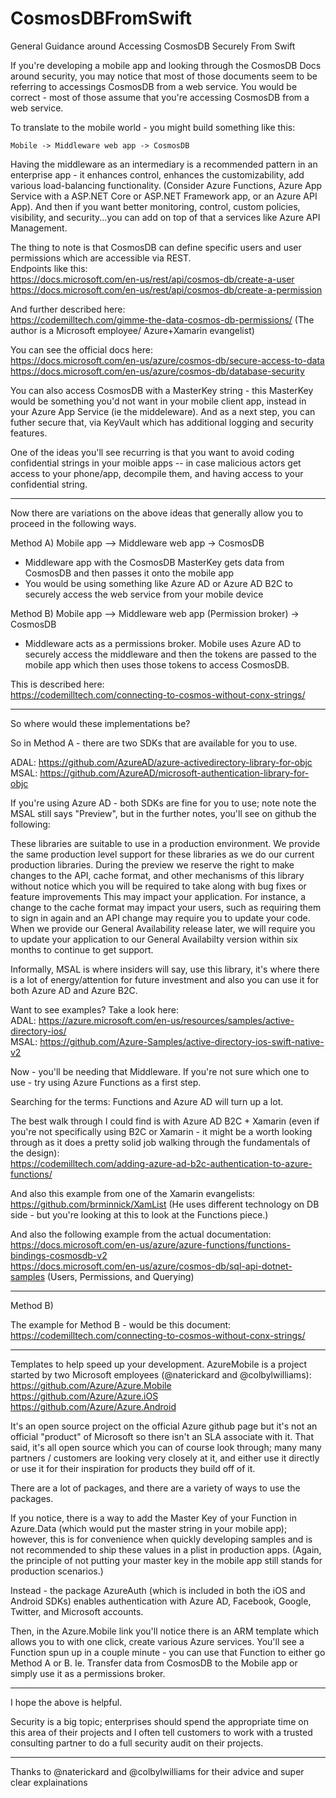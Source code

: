 # CosmosDBFromSwift
General Guidance around Accessing CosmosDB Securely From Swift

If you're developing a mobile app and looking through the CosmosDB Docs around security, you may notice that most of those documents seem to be referring to accessings CosmosDB from a web service.  You would be correct - most of those assume that you're accessing CosmosDB from a web service.

To translate to the mobile world - you might build something like this:
```
Mobile -> Middleware web app -> CosmosDB
```

Having the middleware as an intermediary is a recommended pattern in an enterprise app - it enhances control, enhances the customizability, add various load-balancing functionality. (Consider Azure Functions, Azure App Service with a ASP.NET Core or ASP.NET Framework app, or an Azure API App).  And then if you want better monitoring, control, custom policies, visibility, and security...you can add on top of that a services like Azure API Management.

The thing to note is that CosmosDB can define specific users and user permissions which are accessible via REST.  
Endpoints like this: <br />
https://docs.microsoft.com/en-us/rest/api/cosmos-db/create-a-user<br />
https://docs.microsoft.com/en-us/rest/api/cosmos-db/create-a-permission<br />

And further described here:<br />
https://codemilltech.com/gimme-the-data-cosmos-db-permissions/  (The author is a Microsoft employee/ Azure+Xamarin evangelist)

You can see the official docs here:<br />
https://docs.microsoft.com/en-us/azure/cosmos-db/secure-access-to-data<br />
https://docs.microsoft.com/en-us/azure/cosmos-db/database-security<br />

You can also access CosmosDB with a MasterKey string - this MasterKey would be something you'd not want in your mobile client app, instead in your Azure App Service (ie the middeleware).  And as a next step, you can futher secure that, via KeyVault which has additional logging and security features.

One of the ideas you'll see recurring is that you want to avoid coding confidential strings in your moible apps -- in case malicious actors get access to your phone/app, decompile them, and having access to your confidential string.

---------

Now there are variations on the above ideas that generally allow you to proceed in the following ways.

Method A)
Mobile app --> Middleware web app -> CosmosDB

- Middleware app with the CosmosDB MasterKey gets data from CosmosDB and then passes it onto the mobile app
- You would be using something like Azure AD or Azure AD B2C to securely access the web service from your mobile device

Method B) 
Mobile app --> Middleware web app (Permission broker) -> CosmosDB

- Middleware acts as a permissions broker.  Mobile uses Azure AD to securely access the middleware and then the tokens are passed to the mobile app which then uses those tokens to access CosmosDB.

This is described here: <br />
https://codemilltech.com/connecting-to-cosmos-without-conx-strings/

---------

So where would these implementations be?

So in Method A - there are two SDKs that are available for you to use.

ADAL: https://github.com/AzureAD/azure-activedirectory-library-for-objc <br />
MSAL: https://github.com/AzureAD/microsoft-authentication-library-for-objc <br />

If you're using Azure AD - both SDKs are fine for you to use; note note the MSAL still says "Preview", but in the further notes, you'll see on github the following:

These libraries are suitable to use in a production environment. We provide the same production level support for these libraries as we do our current production libraries. During the preview we reserve the right to make changes to the API, cache format, and other mechanisms of this library without notice which you will be required to take along with bug fixes or feature improvements This may impact your application. For instance, a change to the cache format may impact your users, such as requiring them to sign in again and an API change may require you to update your code. When we provide our General Availability release later, we will require you to update your application to our General Availabilty version within six months to continue to get support.

Informally, MSAL is where insiders will say, use this library, it's where there is a lot of energy/attention for future investment and also you can use it for both Azure AD and Azure B2C.

Want to see examples? Take a look here: <br />
ADAL: https://azure.microsoft.com/en-us/resources/samples/active-directory-ios/ <br />
MSAL: https://github.com/Azure-Samples/active-directory-ios-swift-native-v2 <br />

Now - you'll be needing that Middleware.  If you're not sure which one to use - try using Azure Functions as a first step.

Searching for the terms: Functions and Azure AD will turn up a lot.

The best walk through I could find is with Azure AD B2C + Xamarin (even if you're not specifically using B2C or Xamarin - it might be a worth looking through as it does a pretty solid job walking through the fundamentals of the design): <br />
https://codemilltech.com/adding-azure-ad-b2c-authentication-to-azure-functions/

And also this example from one of the Xamarin evangelists: <br />
https://github.com/brminnick/XamList  (He uses different technology on DB side - but you're looking at this to look at the Functions piece.)

And also the following example from the actual documentation: <br />
https://docs.microsoft.com/en-us/azure/azure-functions/functions-bindings-cosmosdb-v2 <br />
https://docs.microsoft.com/en-us/azure/cosmos-db/sql-api-dotnet-samples (Users, Permissions, and Querying) <br />

----------

Method B)

The example for Method B - would be this document: <br />
https://codemilltech.com/connecting-to-cosmos-without-conx-strings/

---------

Templates to help speed up your development.
AzureMobile is a project started by two Microsoft employees (@naterickard and @colbylwilliams): <br />
https://github.com/Azure/Azure.Mobile <br />
https://github.com/Azure/Azure.iOS <br />
https://github.com/Azure/Azure.Android <br />

It's an open source project on the official Azure github page but it's not an official "product" of Microsoft so there isn't an SLA associate with it.  That said, it's all open source which you can of course look through; many many partners / customers are looking very closely at it, and either use it directly or use it for their inspiration for products they build off of it.

There are a lot of packages, and there are a variety of ways to use the packages.

If you notice, there is a way to add the Master Key of your Function in Azure.Data (which would put the master string in your mobile app); however, this is for convenience when quickly developing samples and is not recommended to ship these values in a plist in production apps.  (Again, the principle of not putting your master key in the mobile app still stands for production scenarios.)

Instead - the package AzureAuth (which is included in both the iOS and Android SDKs) enables authentication with Azure AD, Facebook, Google, Twitter, and Microsoft accounts. 

Then, in the Azure.Mobile link you'll notice there is an ARM template which allows you to with one click, create various Azure services.  You'll see a Function spun up in a couple minute - you can use that Function to either go Method A or B.  Ie. Transfer data from CosmosDB to the Mobile app or simply use it as a permissions broker.

---------

I hope the above is helpful.

Security is a big topic; enterprises should spend the appropriate time on this area of their projects and I often tell customers to work with a trusted consulting partner to do a full security audit on their projects.

 ---------
 
 Thanks to @naterickard and @colbylwilliams for their advice and super clear explainations



